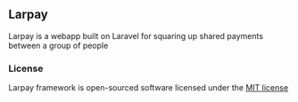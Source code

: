 ## Larpay

Larpay is a webapp built on Laravel for squaring up shared payments between a group of people

### License

Larpay framework is open-sourced software licensed under the [MIT license](http://opensource.org/licenses/MIT)

